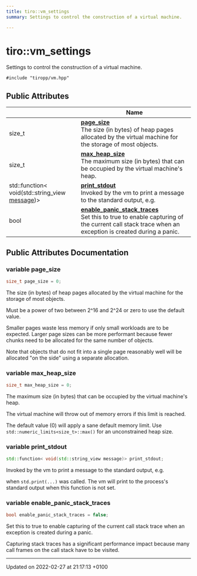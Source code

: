 ```yaml
---
title: tiro::vm_settings
summary: Settings to control the construction of a virtual machine. 

---
```


# tiro::vm_settings



Settings to control the construction of a virtual machine. 


`#include "tiropp/vm.hpp"`

## Public Attributes

|                | Name           |
| -------------- | -------------- |
| size&#95;t | **[page_size](/docs/api/classes/structtiro_1_1vm__settings#variable-page-size)** <br>The size (in bytes) of heap pages allocated by the virtual machine for the storage of most objects.  |
| size&#95;t | **[max_heap_size](/docs/api/classes/structtiro_1_1vm__settings#variable-max-heap-size)** <br>The maximum size (in bytes) that can be occupied by the virtual machine's heap.  |
| std::function&lt; void(std::string&#95;view [message](/docs/api/namespaces/namespacetiro#function-message))&gt; | **[print_stdout](/docs/api/classes/structtiro_1_1vm__settings#variable-print-stdout)** <br>Invoked by the vm to print a message to the standard output, e.g.  |
| bool | **[enable_panic_stack_traces](/docs/api/classes/structtiro_1_1vm__settings#variable-enable-panic-stack-traces)** <br>Set this to true to enable capturing of the current call stack trace when an exception is created during a panic.  |

## Public Attributes Documentation

### variable page_size

```cpp
size_t page_size = 0;
```

The size (in bytes) of heap pages allocated by the virtual machine for the storage of most objects. 

Must be a power of two between 2^16 and 2^24 or zero to use the default value.

Smaller pages waste less memory if only small workloads are to be expected. Larger page sizes can be more performant because fewer chunks need to be allocated for the same number of objects.

Note that objects that do not fit into a single page reasonably well will be allocated "on the side" using a separate allocation. 


### variable max_heap_size

```cpp
size_t max_heap_size = 0;
```

The maximum size (in bytes) that can be occupied by the virtual machine's heap. 

The virtual machine will throw out of memory errors if this limit is reached.

The default value (0) will apply a sane default memory limit. Use `std::numeric_limits<size_t>::max()` for an unconstrained heap size. 


### variable print_stdout

```cpp
std::function< void(std::string_view message)> print_stdout;
```

Invoked by the vm to print a message to the standard output, e.g. 

when `std.print(...)` was called. The vm will print to the process's standard output when this function is not set. 


### variable enable_panic_stack_traces

```cpp
bool enable_panic_stack_traces = false;
```

Set this to true to enable capturing of the current call stack trace when an exception is created during a panic. 

Capturing stack traces has a significant performance impact because many call frames on the call stack have to be visited. 


-------------------------------

Updated on 2022-02-27 at 21:17:13 +0100